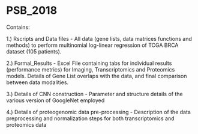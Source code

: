 # PSB_2018
Contains:


1.) Rscripts and Data files - All data (gene lists, data matrices functions and methods) to perform multinomial log-linear regression of TCGA BRCA dataset (105 patients).


2.) Formal_Results - Excel File containing tabs for individual results (performance metrics) for Imaging, Transcriptomics and Proteomics models. Details of Gene List overlaps with the data, and final comparison between data modalities.


3.) Details of CNN construction - Parameter and structure details of the various version of GoogleNet employed


4.) Details of proteogenomic data pre-processing - Description of the data preprocessing and normalization steps for both transcriptomics and proteomics data
